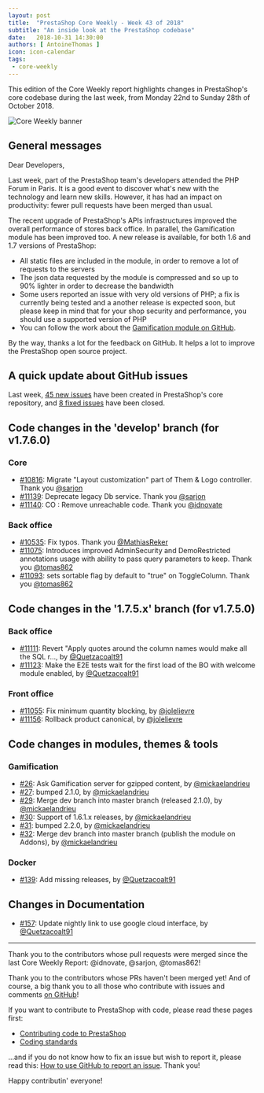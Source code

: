 ```yaml
---
layout: post
title:  "PrestaShop Core Weekly - Week 43 of 2018"
subtitle: "An inside look at the PrestaShop codebase"
date:   2018-10-31 14:30:00
authors: [ AntoineThomas ]
icon: icon-calendar
tags:
 - core-weekly
---
```


This edition of the Core Weekly report highlights changes in PrestaShop's core codebase during the last week, from Monday 22nd to Sunday 28th of October 2018.

![Core Weekly banner](/assets/images/2017/04/core_weekly_banner.jpg)


## General messages

Dear Developers,

Last week, part of the PrestaShop team's developers attended the PHP Forum in Paris. It is a good event to discover what's new with the technology and learn new skills. However, it has had an impact on productivity: fewer pull requests have been merged than usual.

The recent upgrade of PrestaShop's APIs infrastructures improved the overall performance of stores back office. In parallel, the Gamification module has been improved too. A new release is available, for both 1.6 and 1.7 versions of PrestaShop:

* All static files are included in the module, in order to remove a lot of requests to the servers
* The json data requested by the module is compressed and so up to 90% lighter in order to decrease the bandwidth
* Some users reported an issue with very old versions of PHP; a fix is currently being tested and a another release is expected soon, but please keep in mind that for your shop security and performance, you should use a supported version of PHP
* You can follow the work about the [Gamification module on GitHub](https://github.com/PrestaShop/gamification).

By the way, thanks a lot for the feedback on GitHub. It helps a lot to improve the PrestaShop open source project.


## A quick update about GitHub issues

Last week, [45 new issues](https://github.com/PrestaShop/PrestaShop/issues?utf8=%E2%9C%93&q=is:issue+created:2018-10-22..2018-10-28) have been created in PrestaShop's core repository, and [8 fixed issues](https://github.com/PrestaShop/PrestaShop/issues?utf8=%E2%9C%93&q=is:issue+label:fixed+closed:2018-10-22..2018-10-28) have been closed.


## Code changes in the 'develop' branch (for v1.7.6.0)

### Core

* [#10816](https://github.com/PrestaShop/PrestaShop/pull/10816): Migrate "Layout customization" part of Them & Logo controller. Thank you [@sarjon](https://github.com/sarjon)
* [#11139](https://github.com/PrestaShop/PrestaShop/pull/11139): Deprecate legacy Db service. Thank you [@sarjon](https://github.com/sarjon)
* [#11140](https://github.com/PrestaShop/PrestaShop/pull/11140): CO : Remove unreachable code. Thank you [@idnovate](https://github.com/idnovate)


### Back office

* [#10535](https://github.com/PrestaShop/PrestaShop/pull/10535): Fix typos. Thank you [@MathiasReker](https://github.com/MathiasReker)
* [#11075](https://github.com/PrestaShop/PrestaShop/pull/11075): Introduces improved AdminSecurity and DemoRestricted annotations usage with ability to pass query parameters to keep. Thank you [@tomas862](https://github.com/tomas862)
* [#11093](https://github.com/PrestaShop/PrestaShop/pull/11093): sets sortable flag by default to "true" on ToggleColumn. Thank you [@tomas862](https://github.com/tomas862)


## Code changes in the '1.7.5.x' branch (for v1.7.5.0)

### Back office

* [#11111](https://github.com/PrestaShop/PrestaShop/pull/11111): Revert "Apply quotes around the column names would make all the SQL r…, by [@Quetzacoalt91](https://github.com/Quetzacoalt91)
* [#11123](https://github.com/PrestaShop/PrestaShop/pull/11123): Make the E2E tests wait for the first load of the BO with welcome module enabled, by [@Quetzacoalt91](https://github.com/Quetzacoalt91)


### Front office

* [#11055](https://github.com/PrestaShop/PrestaShop/pull/11055): Fix minimum quantity blocking, by [@jolelievre](https://github.com/jolelievre)
* [#11156](https://github.com/PrestaShop/PrestaShop/pull/11156): Rollback product canonical, by [@jolelievre](https://github.com/jolelievre)


## Code changes in modules, themes & tools

### Gamification

* [#26](https://github.com/PrestaShop/gamification/pull/26): Ask Gamification server for gzipped content, by [@mickaelandrieu](https://github.com/mickaelandrieu)
* [#27](https://github.com/PrestaShop/gamification/pull/27): bumped 2.1.0, by [@mickaelandrieu](https://github.com/mickaelandrieu)
* [#29](https://github.com/PrestaShop/gamification/pull/29): Merge dev branch into master branch (released 2.1.0), by [@mickaelandrieu](https://github.com/mickaelandrieu)
* [#30](https://github.com/PrestaShop/gamification/pull/30): Support of 1.6.1.x releases, by [@mickaelandrieu](https://github.com/mickaelandrieu)
* [#31](https://github.com/PrestaShop/gamification/pull/31): bumped 2.2.0, by [@mickaelandrieu](https://github.com/mickaelandrieu)
* [#32](https://github.com/PrestaShop/gamification/pull/32): Merge dev branch into master branch (publish the module on Addons), by [@mickaelandrieu](https://github.com/mickaelandrieu)


### Docker

* [#139](https://github.com/PrestaShop/docker/pull/139): Add missing releases, by [@Quetzacoalt91](https://github.com/Quetzacoalt91)


## Changes in Documentation

* [#157](https://github.com/PrestaShop/docs/pull/157): Update nightly link to use google cloud interface, by [@Quetzacoalt91](https://github.com/Quetzacoalt91)


<hr />

Thank you to the contributors whose pull requests were merged since the last Core Weekly Report: @idnovate, @sarjon, @tomas862!

Thank you to the contributors whose PRs haven't been merged yet! And of course, a big thank you to all those who contribute with issues and comments [on GitHub](https://github.com/PrestaShop/PrestaShop)!

If you want to contribute to PrestaShop with code, please read these pages first:

 * [Contributing code to PrestaShop](https://devdocs.prestashop.com/1.7/contribute/contribution-guidelines/)
 * [Coding standards](https://devdocs.prestashop.com/1.7/development/coding-standards/)

...and if you do not know how to fix an issue but wish to report it, please read this: [How to use GitHub to report an issue](https://devdocs.prestashop.com/1.7/contribute/contribute-reporting-issues/). Thank you!

Happy contributin' everyone!
